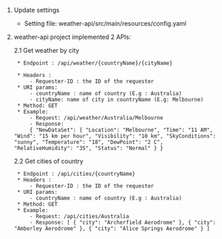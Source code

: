 1. Update settings
    * Setting file: weather-api/src/main/resources/config.yaml
2. weather-api project implemented 2 APIs:

	2.1 Get weather by city
	
		* Endpoint : /api/weather/{countryName}/{cityName}
		
		* Headers :
			- Requester-ID : the ID of the requester
		* URI params:
			- countryName : name of country (E.g : Australia)
			- cityName: name of city in countryName (E.g: Melbourne)
		* Method: GET
		* Example:
			- Request: /api/weather/Australia/Melbourne
			- Response: 
			{ "NewDataSet": { "Location": "Melbourne", "Time": "11 AM", "Wind": "15 km per hour", "Visibility": "10 km", "SkyConditions": "sunny", "Temperature": "18", "DewPoint": "2 C", "RelativeHumidity": "35", "Status": "Normal" } }
	2.2 Get cities of country 
	
		* Endpoint : /api/cities/{countryName} 
		* Headers : 
			- Requester-ID : the ID of the requester 
		* URI params: 
			- countryName : name of country (E.g : Australia) 
		* Method: GET 
		* Example: 
			- Request: /api/cities/Australia 
			- Response: [ { "city": "Archerfield Aerodrome" }, { "city": "Amberley Aerodrome" }, { "city": "Alice Springs Aerodrome" } ]

